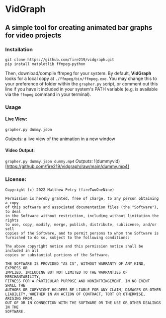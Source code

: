 # VidGraph
## A simple tool for creating animated bar graphs for video projects

### Installation
```
git clone https://github.com/fire219/vidgraph.git
pip install matplotlib ffmpeg-python
```
Then, download/compile ffmpeg for your system. By default, **VidGraph** looks for a local copy at `./ffmpeg/bin/ffmpeg.exe`. You may change this to your preference of folder within the `grapher.py` script, or comment out this line if you have it included in your system\'s PATH variable (e.g. is available via the `ffmpeg` command in your terminal).

### Usage

#### Live View:
`grapher.py dummy.json`

*Outputs:* a live view of the animation in a new window

#### Video Output:
`grapher.py dummy.json dummy.mp4`
*Outputs:* !(dummyvid)[https://github.com/fire219/vidgraph/raw/main/dummy.mp4]

### License:
```
Copyright (c) 2022 Matthew Petry (fireTwoOneNine)

Permission is hereby granted, free of charge, to any person obtaining a copy
of this software and associated documentation files (the "Software"), to deal
in the Software without restriction, including without limitation the rights
to use, copy, modify, merge, publish, distribute, sublicense, and/or sell
copies of the Software, and to permit persons to whom the Software is
furnished to do so, subject to the following conditions:

The above copyright notice and this permission notice shall be included in all
copies or substantial portions of the Software.

THE SOFTWARE IS PROVIDED "AS IS", WITHOUT WARRANTY OF ANY KIND, EXPRESS OR
IMPLIED, INCLUDING BUT NOT LIMITED TO THE WARRANTIES OF MERCHANTABILITY,
FITNESS FOR A PARTICULAR PURPOSE AND NONINFRINGEMENT. IN NO EVENT SHALL THE
AUTHORS OR COPYRIGHT HOLDERS BE LIABLE FOR ANY CLAIM, DAMAGES OR OTHER
LIABILITY, WHETHER IN AN ACTION OF CONTRACT, TORT OR OTHERWISE, ARISING FROM,
OUT OF OR IN CONNECTION WITH THE SOFTWARE OR THE USE OR OTHER DEALINGS IN THE
SOFTWARE.
```
